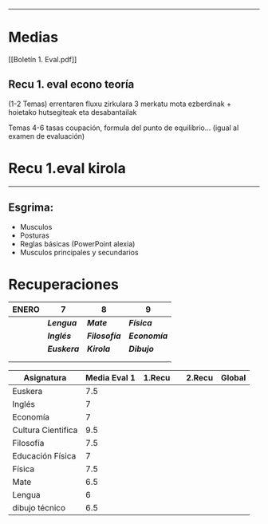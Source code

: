 
---
# Medias

[[Boletín 1. Eval.pdf]]


## Recu 1. eval econo teoría
(1-2 Temas)
errentaren fluxu zirkulara
3 merkatu mota ezberdinak + hoietako hutsegiteak eta desabantailak

Temas 4-6
tasas coupación, formula del punto de equilibrio... (igual al examen de evaluación)

# Recu 1.eval kirola
--- 
## Esgrima: 
- Musculos
- Posturas
- Reglas básicas (PowerPoint alexia)
- Musculos principales y secundarios

# Recuperaciones


| ENERO | 7             | 8               | 9              |
| ----- | ------------- | --------------- | -------------- |
|       | ***Lengua***  | ***Mate***      | ***Física***   |
|       | ***Inglés***  | ***Filosofía*** | ***Economía*** |
|       | ***Euskera*** | ***Kirola***    | ***Dibujo***   |
|       |               |                 |                |
|       |               |                 |                |



| Asignatura         | Media Eval 1 | 1.Recu |     | 2.Recu | Global |
| ------------------ | ------------ | ------ | --- | ------ | ------ |
| Euskera            | 7.5          |        |     |        |        |
| Inglés             | 7            |        |     |        |        |
| Economía           | 7            |        |     |        |        |
| Cultura Cientifica | 9.5          |        |     |        |        |
| Filosofía          | 7.5          |        |     |        |        |
| Educación Física   | 7            |        |     |        |        |
| Física             | 7.5          |        |     |        |        |
| Mate               | 6.5          |        |     |        |        |
| Lengua             | 6            |        |     |        |        |
| dibujo técnico     | 6.5          |        |     |        |        |
